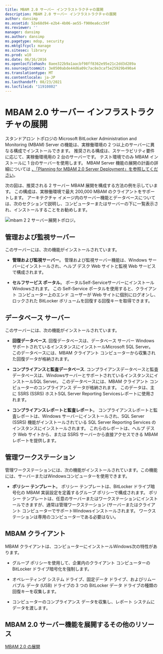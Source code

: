```yaml
---
title: MBAM 2.0 サーバー インフラストラクチャの展開
description: MBAM 2.0 サーバー インフラストラクチャの展開
author: dansimp
ms.assetid: 52e68d94-e2b4-4b06-ae55-f900ea6cc59f
ms.reviewer: ''
manager: dansimp
ms.author: dansimp
ms.pagetype: mdop, security
ms.mktglfcycl: manage
ms.sitesec: library
ms.prod: w10
ms.date: 06/16/2016
ms.openlocfilehash: 8aee322b9a1aacbf98ff8362e95e21c2dd3d289a
ms.sourcegitcommit: 3e0500abde44d6a09c7ac8e3caf5e25929b490a4
ms.translationtype: MT
ms.contentlocale: ja-JP
ms.lasthandoff: 08/23/2021
ms.locfileid: "11910802"
---
```

# <a name="deploying-the-mbam-20-server-infrastructure"></a>MBAM 2.0 サーバー インフラストラクチャの展開


スタンドアロン トポロジの Microsoft BitLocker Administration and Monitoring (MBAM) Server の機能は、実稼働環境の 2 つ以上のサーバーに異なる構成でインストールできます。 推奨される構成は、スケーラビリティ要件に応じて、実稼働環境用の 2 台のサーバーです。 テスト環境でのみ MBAM インストールに 1 台のサーバーを使用します。 MBAM Server 機能の展開の計画の詳細については [、「Planning for MBAM 2.0 Server Deployment」を参照してください](planning-for-mbam-20-server-deployment-mbam-2.md)。

次の図は、推奨される 2 サーバー MBAM 展開を構成する方法の例を示しています。 この構成は、実稼働環境で最大 200,000 MBAM のクライアントをサポートします。 アーキテクチャ イメージ内のサーバー機能とデータベースについては、次のセクションで説明し、コンピューターまたはサーバーの下に一覧表示され、インストールすることをお勧めします。

![mbam 2 2 サーバー展開トポロジ。](images/mbam2-3-servers.gif)

## <a name="administration-and-monitoring-server"></a>管理および監視サーバー


このサーバーには、次の機能がインストールされています。

-   **管理および監視サーバー**。 管理および監視サーバー機能は、Windows サーバーにインストールされ、ヘルプ デスク Web サイトと監視 Web サービスで構成されます。

-   **セルフサービス ポータル**。 ポータルSelf-ServiceサーバーにインストールWindowsされます。 この Self-Service ポータルを使用すると、クライアント コンピューター上のエンド ユーザーが Web サイトに個別にログオンし、ロックされた BitLocker ボリュームを回復する回復キーを取得できます。

## <a name="database-server"></a>データベース サーバー


このサーバーには、次の機能がインストールされています。

-   **回復データベース**. 回復データベースは、データベース サーバー WindowsサポートされているインスタンスにインストールMicrosoft SQL Server。 このデータベースには、MBAM クライアント コンピューターから収集された回復データが格納されます。

-   **コンプライアンスと監査データベース**. コンプライアンスデータベースと監査データベースは、WindowsサーバーとサポートされているインスタンスにインストールSQL Server。 このデータベースには、MBAM クライアント コンピューターのコンプライアンス データが格納されます。 このデータは、主に SSRS (SSRS) ホストSQL Server Reporting Servicesレポートに使用されます。

-   **コンプライアンスレポートと監査レポート**。 コンプライアンスレポートと監査レポートは、Windows サーバーにインストールされ、SQL Server (SSRS) 機能がインストールされている SQL Server Reporting Services のインスタンスにインストールされます。 これらのレポートは、ヘルプ デスク Web サイトから、または SSRS サーバーから直接アクセスできる MBAM レポートを提供します。

## <a name="management-workstation"></a>管理ワークステーション


管理ワークステーションには、次の機能がインストールされています。この機能には、サーバーまたはWindowsコンピューターを使用できます。

-   **ポリシー テンプレート**。 ポリシー テンプレートは、BitLocker ドライブ暗号化の MBAM 実装設定を定義するグループ ポリシーで構成されます。 ポリシー テンプレートは、任意のサーバーまたはワークステーションにインストールできますが、通常は管理ワークステーション (サーバーまたはクライアント コンピューターでサポートWindowsインストールされます。 ワークステーションは専用のコンピューターである必要はない。

## <a name="mbam-client"></a><a href="" id="---------mbam-client"></a> MBAM クライアント


MBAM クライアントは、コンピューターにインストールWindows次の特性があります。

-   グループ ポリシーを使用して、企業内のクライアント コンピューターの BitLocker ドライブ暗号化を強制します。

-   オペレーティング システム ドライブ、固定データ ドライブ、およびリムーバブル データ (USB) ドライブの 3 つの BitLocker データ ドライブの種類の回復キーを収集します。

-   コンピューターのコンプライアンス データを収集し、レポート システムにデータを渡します。

## <a name="other-resources-for-deploying-mbam-20-server-features"></a>MBAM 2.0 サーバー機能を展開するその他のリソース


[MBAM 2.0 の展開](deploying-mbam-20-mbam-2.md)

 

 





